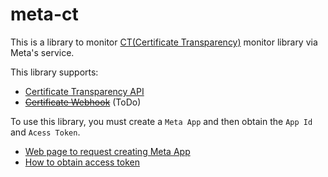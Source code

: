 # meta-ct

This is a library to monitor [CT(Certificate Transparency)](https://www.rfc-editor.org/rfc/rfc9162.html) monitor library via Meta's service.

This library supports:
- [Certificate Transparency API](https://developers.facebook.com/docs/certificate-transparency-api)
- ~~[Certificate Webhook](https://developers.facebook.com/docs/certificate-transparency/certificates-webhook)~~ (ToDo)


To use this library, you must create a `Meta App` and then obtain the `App Id` and `Acess Token`.
- [Web page to request creating Meta App](https://developers.facebook.com/apps/?show_reminder=true)
- [How to obtain access token](https://developers.facebook.com/docs/facebook-login/guides/access-tokens?locale=ja_JP)
